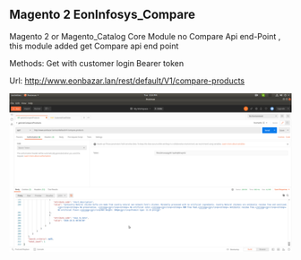 
## Magento 2 EonInfosys_Compare



Magento 2 or Magento_Catalog Core Module no Compare  Api end-Point , this module added get Compare api end point



Methods: Get with customer login Bearer token

Url: http://www.eonbazar.lan/rest/default/V1/compare-products

![](doc/getCompareAllProducts.png)
